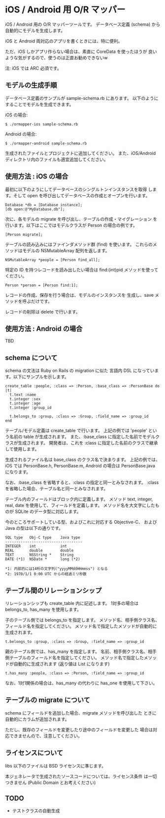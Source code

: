 iOS / Android 用 O/R マッパー
=============================

iOS / Android 用の O/R マッパーツールです。
データベース定義 (schema) から自動的にモデルを生成します。

iOS と Android 両対応のアプリを書くときには、特に便利。

ただ、iOS しかアプリ作らない場合は、素直に CoreData を使ったほうが
良いような気がするので、使うのは正直お勧めできないw

注: iOS では ARC 必須です。

モデルの生成手順
----------------

データベース定義のサンプルが sample-schema.rb にあります。
以下のようにすることでモデルを生成できます。

iOS の場合:

    $ ./ormapper-ios sample-schema.rb

Android の場合:

    $ ./ormapper-android sample-schema.rb

生成されたファイルとプロジェクトに追加してください。
また、iOS/Android ディレクトリ内のファイルも適宜追加してください。


使用方法 : iOS の場合
---------------------

最初に以下のようにしてデータベースのシングルトンインスタンスを取得
します。そして open を呼び出してデータベースの作成とオープンを行います。

    Database *db = [Database instance];
    [db open:@"MyDatabase.db"];

次に、各モデルの migrate を呼び出し、テーブルの作成・マイグレーション
を行います。以下はここではモデルクラスが Person の場合の例です。

    [Person migrate];

テーブルの読み込みにはファインダメソッド群 (find) を使います。
これらのメソッドはモデルの NSMutableArray 配列を返します。

    NSMutableArray *people = [Person find_all];

特定の ID を持つレコードを読み出したい場合は find:(int)pid
メソッドを使ってください。

    Person *person = [Person find:1];

レコードの作成、保存を行う場合は、モデルのインスタンスを
生成し、save メソッドを呼ぶだけです。

レコードの削除は delete で行います。


使用方法 : Android の場合
-------------------------
TBD

schema について
---------------

schema の文法は Ruby on Rails の migration に似た
言語内 DSL になっています。以下にサンプルを示します。

    create_table :people, :class => :Person, :base_class => :PersonBase do |t|
      t.text :name
      t.integer :sex
      t.integer :age
      t.integer :group_id

      t.belongs_to :group, :class => :Group, :field_name => :group_id
    end

テーブル/モデル定義は create_table で行います。
上記の例では 'people' という名前の table が生成されます。
また、:base_class に指定した名前でモデルクラスが生成されます。
開発者は、これを :class に指定した名前のクラスで継承して使用します。

生成されるファイル名は base_class のクラス名で決まります。
上記の例では、iOS では PersonBase.h, PersonBase.m, Android の場合は
PersonBase.java になります。

なお、:base_class を省略すると、:class の指定と同一とみなされます。
:class を省略した場合、テーブル名と同一とみなされます。

テーブル内のフィールドはブロック内に定義します。
メソッド text, integer, real, date を使用して、フィールドを定義します。
メソッド名を大文字にしたものが SQLite のデータ型に対応します。

今のところサポートしている型、およびこれに対応する Objective-C、
および Java の型は以下の通りです。

    SQL type   Obj-C type    Java type
    -----------------------------------
    INTEGER    int           int
    REAL       double        double
    TEXT       NSString *    String
    DATE (*1)  NSDate *      long (*2)

    *1: 内部的には14桁の文字列("yyyyMMddHHmmss") となる
    *2: 1970/1/1 0:00 UTC からの経過ミリ秒数


テーブル間のリレーションシップ
------------------------------

リレーションシップも create_table 内に記述します。
1対多の場合は belongs_to, has_many を使用します。

子のテーブル側では belongs_to を指定します。
メソッド名、相手側クラス名、フィールド名を指定してください。
メソッド名で指定したメソッドが自動的に生成されます。

    t.belongs_to :group, :class => :Group, :field_name => :group_id

親のテーブル側では、has_many を指定します。
名前、相手側クラス名、相手側テーブルのフィールド名を指定してください。
メソッド名で指定したメソッドが自動的に生成されます (返り値は List
になります)

    t.has_many :people, :class => :Person, :field_name => :group_id

なお、1対1関係の場合は、has_many の代わりに has_one を使用して下さい。

テーブルの migrate について
---------------------------

schema にフィールドを追加した場合、migrate メソッドを呼び出した
ときに自動的にカラムが追加されます。

ただし、既存のフィールドを変更したり途中のフィールドを変更した
場合は対応できませんので、注意してください。


ライセンスについて
------------------

libs 以下のファイルは BSD ライセンスに準じます。

本ジェネレータで生成されたソースコードについては、ライセンス条件
は一切つきません (Public Domain とお考えください)

TODO
----

- テストクラスの自動生成

